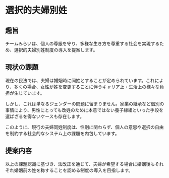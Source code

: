 # 選択的夫婦別姓

## 趣旨
チームみらいは、個人の尊厳を守り、多様な生き方を尊重する社会を実現するため、選択的夫婦別姓制度の導入を提案します。

## 現状の課題
現在の民法では、夫婦は婚姻時に同姓とすることが定められています。これにより、多くの場合、女性が姓を変更することに伴うキャリア上・生活上の様々な負担が生じています。

しかし、これは単なるジェンダーの問題に留まりません。家業の継承など個別の事情により、男性にとっても改姓のために本意ではない養子縁組といった手段を選ばざるを得ないケースも存在します。

このように、現行の夫婦同姓制度は、性別に関わらず、個人の意思や選択の自由を制約する社会的なシステム上の課題を内包しています。

## 提案内容
以上の課題認識に基づき、法改正を通じて、夫婦が希望する場合に婚姻後もそれぞれ婚姻前の姓を称することを認める制度の導入を目指します。